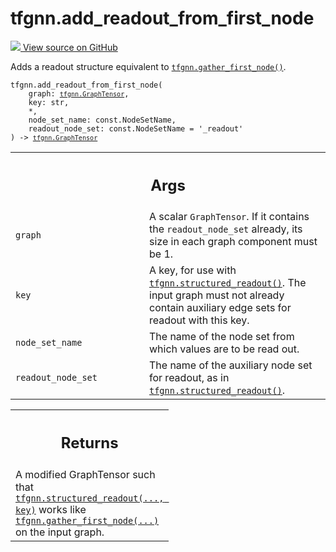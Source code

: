 # tfgnn.add_readout_from_first_node

<!-- Insert buttons and diff -->

<a target="_blank" href="https://github.com/tensorflow/gnn/tree/master/tensorflow_gnn/graph/readout.py#L545-L603">
<img src="https://www.tensorflow.org/images/GitHub-Mark-32px.png" /> View source
on GitHub </a>

Adds a readout structure equivalent to
<a href="../tfgnn/gather_first_node.md"><code>tfgnn.gather_first_node()</code></a>.

<pre class="devsite-click-to-copy prettyprint lang-py tfo-signature-link">
<code>tfgnn.add_readout_from_first_node(
    graph: <a href="../tfgnn/GraphTensor.md"><code>tfgnn.GraphTensor</code></a>,
    key: str,
    *,
    node_set_name: const.NodeSetName,
    readout_node_set: const.NodeSetName = &#x27;_readout&#x27;
) -> <a href="../tfgnn/GraphTensor.md"><code>tfgnn.GraphTensor</code></a>
</code></pre>

<!-- Placeholder for "Used in" -->

<!-- Tabular view -->
 <table class="responsive fixed orange">
<colgroup><col width="214px"><col></colgroup>
<tr><th colspan="2"><h2 class="add-link">Args</h2></th></tr>

<tr>
<td>
<code>graph</code><a id="graph"></a>
</td>
<td>
A scalar <code>GraphTensor</code>. If it contains the <code>readout_node_set</code>
already, its size in each graph component must be 1.
</td>
</tr><tr>
<td>
<code>key</code><a id="key"></a>
</td>
<td>
A key, for use with <a href="../tfgnn/structured_readout.md"><code>tfgnn.structured_readout()</code></a>. The input graph
must not already contain auxiliary edge sets for readout with this key.
</td>
</tr><tr>
<td>
<code>node_set_name</code><a id="node_set_name"></a>
</td>
<td>
The name of the node set from which values are to be read
out.
</td>
</tr><tr>
<td>
<code>readout_node_set</code><a id="readout_node_set"></a>
</td>
<td>
The name of the auxiliary node set for readout,
as in <a href="../tfgnn/structured_readout.md"><code>tfgnn.structured_readout()</code></a>.
</td>
</tr>
</table>

<!-- Tabular view -->
 <table class="responsive fixed orange">
<colgroup><col width="214px"><col></colgroup>
<tr><th colspan="2"><h2 class="add-link">Returns</h2></th></tr>
<tr class="alt">
<td colspan="2">
A modified GraphTensor such that <a href="../tfgnn/structured_readout.md"><code>tfgnn.structured_readout(..., key)</code></a> works
like <a href="../tfgnn/gather_first_node.md"><code>tfgnn.gather_first_node(...)</code></a> on the input graph.
</td>
</tr>

</table>
